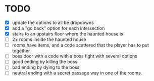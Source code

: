 # TODO

- [x] update the options to all be dropdowns
- [x] add a "go back" option for each intersection
- [x] stairs to an upstairs floor where the haunted house is
- [ ] 2+ rooms inside the haunted house
- [ ] rooms have items, and a code scattered that the player has to put together
- [ ] boss door with a code with a boss fight with several options
- [ ] good ending by killing the boss
- [ ] bad ending by dying to the boss
- [ ] neutral ending with a secret passage way in one of the rooms.

